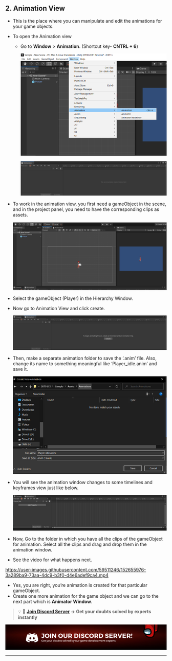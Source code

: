 ## 2. Animation View

- This is the place where you can manipulate and edit the animations for your game objects.
- To open the Animation view
    - Go to **Window** > **Animation**. (Shortcut key-  **CNTRL + 6**)
        
        <p align="center">
            <img alt="animation view" src="./Image/animation_view.png">
        </p>
        

        <p align="center">
            <img alt="animation window" src="./Image/animation_window.png">
        </p>
        

- To work in the animation view, you first need a gameObject in the scene, and in the project panel, you need to have the corresponding clips as assets.
    
    
    <p align="center">
            <img alt="gameObject" src="./Image/gameobject.png">
        </p>

- Select the gameObject (Player) in the Hierarchy Window.
- Now go to Animation View and click create.
    
    
    <p align="center">
            <img alt="create" src="./Image/create.png">
    </p>

- Then, make a separate animation folder to save the ‘.anim’ file. Also, change its name to something meaningful like ‘Player_idle.anim’ and save it.
    
    <p align="center">
            <img alt="idle" src="./Image/idle.png">
    </p>

- You will see the animation window changes to some timelines and keyframes view just like below.
    
    
    <p align="center">
        <img alt="blank animation window" src="./Image/blank_animation.png">
    </p>

- Now, Go to the folder in which you have all the clips of the gameObject for animation. Select all the clips and drag and drop them in the animation window.
- See the video for what happens next.

    


https://user-images.githubusercontent.com/59511246/152655976-3a289ba9-73aa-4dc9-b3f0-d4e6adef9ca4.mp4


- Yes, you are right, you’re animation is created for that particular gameObject.
- Create one more animation for the game object and we can go to the next part which is **Animator Window**.

<aside>

> 💡 🚀 **[Join Discord Server](https://discord.gg/J5zDscnzms) → Get your doubts solved by experts instantly**

</aside>

![discord](./Image/discord.png)

---

